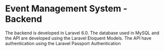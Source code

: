# Event Management System - Backend

The backend is developed in Laravel 6.0. 
The database used in MySQL and the API are developed using the Laravel Eloquent Models. 
The API have authentication using the Laravel Passport Authentication

